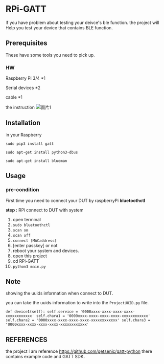 # RPi-GATT
If you have problem about testing your deivce's ble function. the project will Help you test your device that contains BLE function.

## Prerequisites

These have some tools you need to pick up.

### HW
Raspberry Pi 3/4 *1

Serial devices *2

cable *1

the instruction
![圖片1](https://user-images.githubusercontent.com/22633988/151558605-51e352b3-ac64-432d-9b29-118bb4ec9f77.png)


## Installation
in your Raspberry

`sudo pip3 install gatt`

`sudo apt-get install python3-dbus`

`sudo apt-get install blueman`

## Usage
### pre-condition

First time you need to connect your DUT by raspberryPi **bluetoothctl**

**step :**
RPi connect to DUT with system
1. open terminal
2. `sudo bluetoothctl`
3. `scan on`
4. `scan off`
5. `connect [MACaddress]`
6. [enter passkey] or not
7. reboot your system and devices.
8. open this project 
9. cd RPi-GATT
10. `python3 main.py`

## Note

showing the uuids information when connect to DUT.

you can take the uuids information to write into the `ProjectUUID.py` file. 

`
     def device1(self):
        self.service = '0000xxxx-xxxx-xxxx-xxxx-xxxxxxxxxxxx'
        self.chara1 = '0000xxxx-xxxx-xxxx-xxxx-xxxxxxxxxxxx'
        self.chara2 = '0000xxxx-xxxx-xxxx-xxxx-xxxxxxxxxxxx'
        self.chara3 = '0000xxxx-xxxx-xxxx-xxxx-xxxxxxxxxxxx'
`


## REFERENCES
the project I am reference https://github.com/getsenic/gatt-python there contains example code and GATT SDK.

